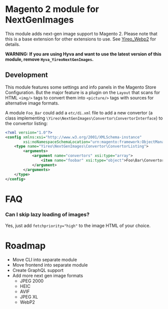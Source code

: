 # Magento 2 module for NextGenImages
This module adds next-gen image support to Magento 2. Please note that this is a base extension for other extensions to use. See [Yireo_Webp2](https://github.com/yireo/Yireo_Webp2) for details.

**WARNING: If you are using Hyva and want to use the latest version of this module, remove  `Hyva_YireoNextGenImages`.**

## Development
This module features some settings and info panels in the Magento Store Configuration. But the major feature is a plugin on the `Layout` that scans for HTML `<img/>` tags to convert them into `<picture/>` tags with sources for alternative image formats.

A module `Foo_Bar` could add a `etc/di.xml` file to add a new convertor (a class implementing `\Yireo\NextGenImages\Convertor\ConvertorInterface`) to the convertor listing:

```xml
<?xml version="1.0"?>
<config xmlns:xsi="http://www.w3.org/2001/XMLSchema-instance"
        xsi:noNamespaceSchemaLocation="urn:magento:framework:ObjectManager/etc/config.xsd">
    <type name="Yireo\NextGenImages\Convertor\ConvertorListing">
        <arguments>
            <argument name="convertors" xsi:type="array">
                <item name="foobar" xsi:type="object">Foo\Bar\Convertor</item>
            </argument>
        </arguments>
    </type>
</config>
```

# FAQ
### Can I skip lazy loading of images?
Yes, just add `fetchpriority="high"` to the image HTML of your choice.

# Roadmap
- Move CLI into separate module
- Move frontend into separate module
- Create GraphQL support
- Add more next gen image formats
    - JPEG 2000
    - HEIC
    - AVIF
    - JPEG XL
    - WebP2
